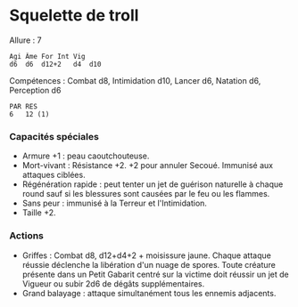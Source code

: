 # Squelette de troll 

Allure : 7

	Agi	Âme	For	Int	Vig
	d6	d6	d12+2	d4	d10

Compétences : Combat d8, Intimidation d10, Lancer d6, Natation d6, Perception d6

	PAR	RES
	6	12 (1)

### Capacités spéciales
- Armure +1 : peau caoutchouteuse.
- Mort-vivant : Résistance +2. +2 pour annuler Secoué. Immunisé aux attaques ciblées.
- Régénération rapide : peut tenter un jet de guérison naturelle à chaque round sauf si les blessures sont causées par le feu ou les flammes.
- Sans peur : immunisé à la Terreur et l'Intimidation.
- Taille +2.

### Actions
- Griffes : Combat d8, d12+d4+2 + moisissure jaune. Chaque attaque réussie déclenche la libération d'un nuage de spores. Toute créature présente dans un Petit Gabarit centré sur la victime doit réussir un jet de Vigueur ou subir 2d6 de dégâts supplémentaires.
- Grand balayage : attaque simultanément tous les ennemis adjacents.
